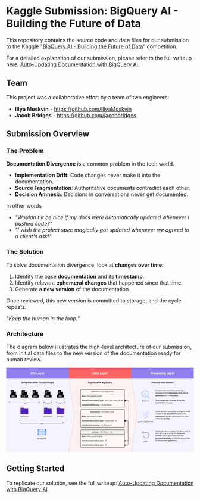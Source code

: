 # Kaggle Submission: BigQuery AI - Building the Future of Data

This repository contains the source code and data files for our submission to the Kaggle "[BigQuery AI - Building the Future of Data]([https://www.kaggle.com/competitions/bigquery-ai-hackathon/overview])" competition.

For a detailed explanation of our submission, please refer to the full writeup here: [Auto-Updating Documentation with BigQuery AI](https://www.kaggle.com/competitions/bigquery-ai-hackathon/writeups/auto-updating-documentation).

## Team

This project was a collaborative effort by a team of two engineers:

* **Illya Moskvin** - https://github.com/IllyaMoskvin
* **Jacob Bridges** - https://github.com/jacobbridges

## Submission Overview

### The Problem

**Documentation Divergence** is a common problem in the tech world.

- **Implementation Drift**: Code changes never make it into the documentation.
- **Source Fragmentation**: Authoritative documents contradict each other.
- **Decision Amnesia**: Decisions in conversations never get documented.

In other words

- _"Wouldn't it be nice if my docs were automatically updated whenever I pushed code?"_
- _"I wish the project spec magically got updated whenever we agreed to a client's ask!"_

### The Solution

To solve documentation divergence, look at **changes over time**:

1. Identify the base **documentation** and its **timestamp**.
2. Identify relevant **ephemeral changes** that happened since that time.
3. Generate a **new version** of the documentation.

Once reviewed, this new version is committed to storage, and the cycle repeats.

_"Keep the human in the loop."_


### Architecture

The diagram below illustrates the high-level architecture of our submission, from initial data files to the new version of the documentation ready for human review.


![Architecture Diagram](media/architecture-diagram.jpg)

## Getting Started

To replicate our solution, see the full writeup: [Auto-Updating Documentation with BigQuery AI](https://www.kaggle.com/competitions/bigquery-ai-hackathon/writeups/auto-updating-documentation).